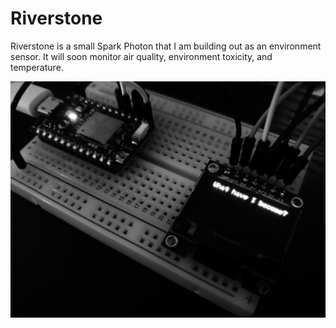 # Riverstone

Riverstone is a small Spark Photon that I am building out as an environment sensor. It will soon monitor air quality, environment toxicity, and temperature.

![Riverstone](riverstone.jpg)
